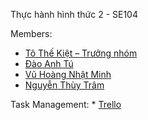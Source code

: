 
Thực hành hình thức 2 - SE104

Members:
* [Tô Thế Kiệt – Trưởng nhóm](https://github.com/kiethongngu)
* [Đào Anh Tú](https://github.com/anhtu301003)
* [Vũ Hoàng Nhật Minh](https://github.com/Minguml)
* [Nguyễn Thùy Trâm](https://github.com/CornCobIT)

Task Management: * [Trello](https://trello.com/b/79ZHWcia/th2-se104)
